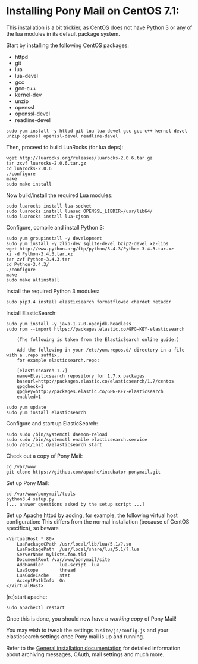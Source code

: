 # Installing Pony Mail on CentOS 7.1: #
This installation is a bit trickier, as CentOS does not have
Python 3 or any of the lua modules in its default package system.

Start by installing the following CentOS packages:

- httpd
- git
- lua
- lua-devel
- gcc
- gcc-c++
- kernel-dev
- unzip
- openssl
- openssl-devel
- readline-devel

~~~
sudo yum install -y httpd git lua lua-devel gcc gcc-c++ kernel-devel unzip openssl openssl-devel readline-devel
~~~


Then, proceed to build LuaRocks (for lua deps):

~~~
wget http://luarocks.org/releases/luarocks-2.0.6.tar.gz    
tar zxvf luarocks-2.0.6.tar.gz                                             
cd luarocks-2.0.6                                                               
./configure                                                                          
make                                                                                  
sudo make install
~~~

Now build/install the required Lua modules:

~~~
sudo luarocks install lua-socket
sudo luarocks install luasec OPENSSL_LIBDIR=/usr/lib64/
sudo luarocks install lua-cjson
~~~


Configure, compile and install Python 3:

~~~
sudo yum groupinstall -y development
sudo yum install -y zlib-dev sqlite-devel bzip2-devel xz-libs
wget http://www.python.org/ftp/python/3.4.3/Python-3.4.3.tar.xz
xz -d Python-3.4.3.tar.xz
tar zvf Python-3.4.3.tar
cd Python-3.4.3/
./configure
make
sudo make altinstall
~~~


Install the required Python 3 modules:
~~~
sudo pip3.4 install elasticsearch formatflowed chardet netaddr
~~~


Install ElasticSearch:

~~~
sudo yum install -y java-1.7.0-openjdk-headless
sudo rpm --import https://packages.elastic.co/GPG-KEY-elasticsearch

    (The following is taken from the ElasticSearch online guide:)

    Add the following in your /etc/yum.repos.d/ directory in a file with a .repo suffix,
    for example elasticsearch.repo:
    
    [elasticsearch-1.7]
    name=Elasticsearch repository for 1.7.x packages
    baseurl=http://packages.elastic.co/elasticsearch/1.7/centos
    gpgcheck=1
    gpgkey=http://packages.elastic.co/GPG-KEY-elasticsearch
    enabled=1

sudo yum update
sudo yum install elasticsearch
~~~


Configure and start up ElasticSearch:

~~~
sudo sudo /bin/systemctl daemon-reload
sudo sudo /bin/systemctl enable elasticsearch.service
sudo /etc/init.d/elasticsearch start
~~~


Check out a copy of Pony Mail:
~~~
cd /var/www
git clone https://github.com/apache/incubator-ponymail.git
~~~


Set up Pony Mail:
~~~
cd /var/www/ponymail/tools
python3.4 setup.py
[... answer questions asked by the setup script ...]
~~~


Set up Apache httpd by adding, for example, the following virtual host configuration:
This differs from the normal installation (because of CentOS specifics), so beware

~~~
<VirtualHost *:80>
    LuaPackageCPath /usr/local/lib/lua/5.1/?.so
    LuaPackagePath  /usr/local/share/lua/5.1/?.lua
    ServerName mylists.foo.tld
    DocumentRoot /var/www/ponymail/site
    AddHandler      lua-script .lua
    LuaScope        thread
    LuaCodeCache    stat
    AcceptPathInfo  On
</VirtualHost>
~~~

(re)start apache:

~~~
sudo apachectl restart
~~~

Once this is done, you should now have a *working copy* of Pony Mail!

You may wish to tweak the settings in `site/js/config.js` and your
elasticsearch settings once Pony mail is up and running.

Refer to the [General installation documentation](INSTALLING.md) for
detailed information about archiving messages, OAuth, mail settings and
much more.
